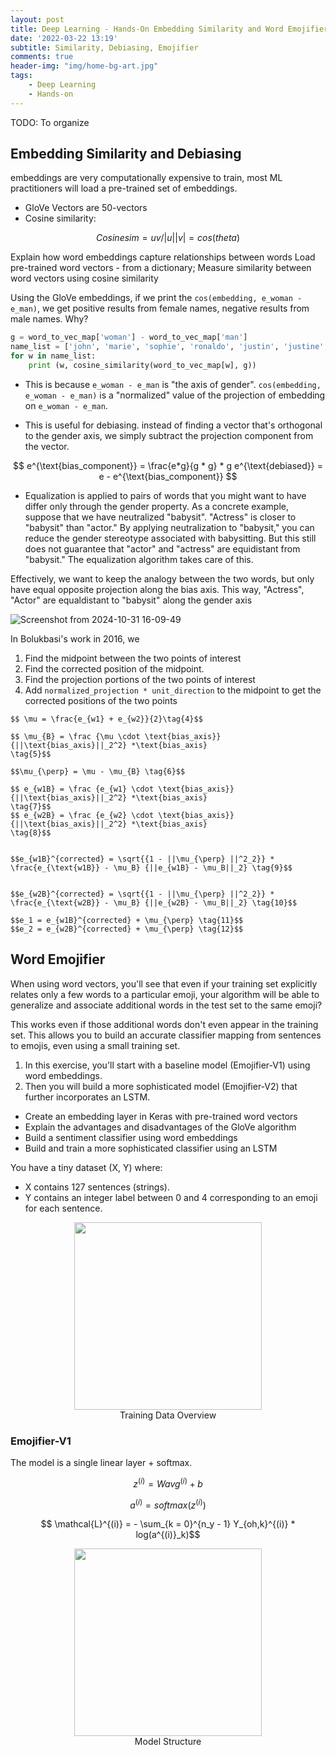 ```yaml
---
layout: post
title: Deep Learning - Hands-On Embedding Similarity and Word Emojifier
date: '2022-03-22 13:19'
subtitle: Similarity, Debiasing, Emojifier
comments: true
header-img: "img/home-bg-art.jpg"
tags:
    - Deep Learning
    - Hands-on
---
```


TODO: To organize

## Embedding Similarity and Debiasing

embeddings are very computationally expensive to train, most ML practitioners will load a pre-trained set of embeddings.

- GloVe Vectors are 50-vectors
- Cosine similarity:

$$
Cosine sim = uv/|u||v| = cos(theta)
$$

Explain how word embeddings capture relationships between words
Load pre-trained word vectors - from a dictionary;
Measure similarity between word vectors using cosine similarity

Using the GloVe embeddings, if we print the `cos(embedding, e_woman - e_man)`, we get positive results from female names, negative results from male names. Why?

```python
g = word_to_vec_map['woman'] - word_to_vec_map['man']
name_list = ['john', 'marie', 'sophie', 'ronaldo', 'justin', 'justine', 'rahul', 'danielle', 'reza', 'katy', 'yasmin', 'rico', 'suave']
for w in name_list:
    print (w, cosine_similarity(word_to_vec_map[w], g))
```

- This is because `e_woman - e_man` is "the axis of gender". `cos(embedding, e_woman - e_man)` is a "normalized" value of the projection of embedding on `e_woman - e_man`.

- This is useful for debiasing. instead of finding a vector that's orthogonal to the gender axis, we simply subtract the projection component from the vector.

$$
e^{\text{bias_component}} = \frac{e*g}{g * g} * g
e^{\text{debiased}} = e - e^{\text{bias_component}}
$$

- Equalization is applied to pairs of words that you might want to have differ only through the gender property. As a concrete example, suppose that we have neutralized "babysit". "Actress" is closer to "babysit" than "actor." By applying neutralization to "babysit," you can reduce the gender stereotype associated with babysitting. But this still does not guarantee that "actor" and "actress" are equidistant from "babysit." The equalization algorithm takes care of this.

Effectively, we want to keep the analogy between the two words, but only have equal opposite projection along the bias axis. This way, "Actress", "Actor" are equaldistant to "babysit" along the gender axis

![Screenshot from 2024-10-31 16-09-49](https://github.com/user-attachments/assets/bcfe682a-421f-430a-ad78-39038331570c)

In Bolukbasi's work in 2016, we

1. Find the midpoint between the two points of interest
2. Find the corrected position of the midpoint.
3. Find the projection portions of the two points of interest
4. Add `normalized_projection * unit_direction` to the midpoint to get the corrected positions of the two points

```
$$ \mu = \frac{e_{w1} + e_{w2}}{2}\tag{4}$$ 

$$ \mu_{B} = \frac {\mu \cdot \text{bias_axis}}{||\text{bias_axis}||_2^2} *\text{bias_axis}
\tag{5}$$ 

$$\mu_{\perp} = \mu - \mu_{B} \tag{6}$$

$$ e_{w1B} = \frac {e_{w1} \cdot \text{bias_axis}}{||\text{bias_axis}||_2^2} *\text{bias_axis}
\tag{7}$$ 
$$ e_{w2B} = \frac {e_{w2} \cdot \text{bias_axis}}{||\text{bias_axis}||_2^2} *\text{bias_axis}
\tag{8}$$


$$e_{w1B}^{corrected} = \sqrt{{1 - ||\mu_{\perp} ||^2_2}} * \frac{e_{\text{w1B}} - \mu_B} {||e_{w1B} - \mu_B||_2} \tag{9}$$


$$e_{w2B}^{corrected} = \sqrt{{1 - ||\mu_{\perp} ||^2_2}} * \frac{e_{\text{w2B}} - \mu_B} {||e_{w2B} - \mu_B||_2} \tag{10}$$

$$e_1 = e_{w1B}^{corrected} + \mu_{\perp} \tag{11}$$
$$e_2 = e_{w2B}^{corrected} + \mu_{\perp} \tag{12}$$
```

## Word Emojifier

When using word vectors, you'll see that even if your training set explicitly relates only a few words to a particular emoji, your algorithm will be able to generalize and associate additional words in the test set to the same emoji?

This works even if those additional words don't even appear in the training set.
This allows you to build an accurate classifier mapping from sentences to emojis, even using a small training set.

1. In this exercise, you'll start with a baseline model (Emojifier-V1) using word embeddings.
2. Then you will build a more sophisticated model (Emojifier-V2) that further incorporates an LSTM.

- Create an embedding layer in Keras with pre-trained word vectors
- Explain the advantages and disadvantages of the GloVe algorithm
- Build a sentiment classifier using word embeddings
- Build and train a more sophisticated classifier using an LSTM

You have a tiny dataset (X, Y) where:

- X contains 127 sentences (strings).
- Y contains an integer label between 0 and 4 corresponding to an emoji for each sentence.

<div style="text-align: center;">
<p align="center">
    <figure>
        <img src="https://github.com/user-attachments/assets/8e426be3-594a-4351-a632-814f50e3d8a4" height="300" alt=""/>
        <figcaption>Training Data Overview</figcaption>
    </figure>
</p>
</div>

### Emojifier-V1

The model is a single linear layer + softmax.

$$ z^{(i)} = Wavg^{(i)} + b$$

$$ a^{(i)} = softmax(z^{(i)})$$

$$ \mathcal{L}^{(i)} = - \sum_{k = 0}^{n_y - 1} Y_{oh,k}^{(i)} * log(a^{(i)}_k)$$

<div style="text-align: center;">
<p align="center">
    <figure>
        <img src="https://github.com/user-attachments/assets/51c7341e-67c2-42d4-b0e7-4882a73d3e7b" height="300" alt=""/>
        <figcaption>Model Structure</figcaption>
    </figure>
</p>
</div>
